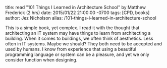 title: read "101 Things I Learned in Architecture School" by Matthew Frederick (2 hrs)
date: 2015/01/22 21:00:00 -0700
tags: [CPD, books]
author: Jez Nicholson
alias: /101-things-i-learned-in-architecture-school

​​​This is a simple book, yet complex. I read it with the thought that architecting an IT system may have things to learn from architecting a building. When it comes to buildings, we often think of aesthetics. Less often in IT systems. Maybe we should? They both need to be accepted and used by humans. I know from experience that using a beautiful programming language or system can be a pleasure, and yet we only consider function when designing.